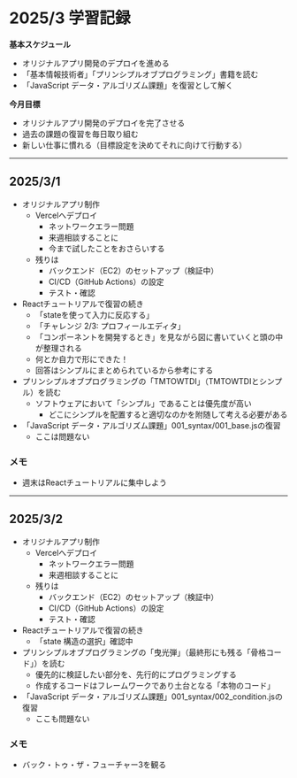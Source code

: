 # 2025/3 学習記録

**基本スケジュール**
*  オリジナルアプリ開発のデプロイを進める
*  「基本情報技術者」「プリンシプルオブプログラミング」書籍を読む
*   「JavaScript データ・アルゴリズム課題」を復習として解く

**今月目標**

* オリジナルアプリ開発のデプロイを完了させる
* 過去の課題の復習を毎日取り組む
* 新しい仕事に慣れる（目標設定を決めてそれに向けて行動する）

***

## 2025/3/1
- オリジナルアプリ制作
     -  Vercelへデプロイ
          -  ネットワークエラー問題
          -  来週相談することに
          -  今まで試したことをおさらいする
     -  残りは
          -  バックエンド（EC2）のセットアップ（検証中）
          -  CI/CD（GitHub Actions）の設定
          -  テスト・確認
-   Reactチュートリアルで復習の続き
     -   「stateを使って入力に反応する」
     -   「チャレンジ 2/3: プロフィールエディタ」
       -   「コンポーネントを開発するとき」を見ながら図に書いていくと頭の中が整理される
       -   何とか自力で形にできた！
       -   回答はシンプルにまとめられているから参考にする
-   プリンシプルオブプログラミングの「TMTOWTDI」（TMTOWTDIとシンプル）を読む
     -   ソフトウェアにおいて「シンプル」であることは優先度が高い
          -   どこにシンプルを配置すると適切なのかを附随して考える必要がある
-   「JavaScript データ・アルゴリズム課題」001_syntax/001_base.jsの復習
     -  ここは問題ない
### メモ
-  週末はReactチュートリアルに集中しよう

***

## 2025/3/2
- オリジナルアプリ制作
     -  Vercelへデプロイ
          -  ネットワークエラー問題
          -  来週相談することに
     -  残りは
          -  バックエンド（EC2）のセットアップ（検証中）
          -  CI/CD（GitHub Actions）の設定
          -  テスト・確認
-   Reactチュートリアルで復習の続き
     -   「state 構造の選択」確認中
-   プリンシプルオブプログラミングの「曳光弾」（最終形にも残る「骨格コード」）を読む
     -   優先的に検証したい部分を、先行的にプログラミングする
     -   作成するコードはフレームワークであり土台となる「本物のコード」
-   「JavaScript データ・アルゴリズム課題」001_syntax/002_condition.jsの復習
     -  ここも問題ない
### メモ
-  バック・トゥ・ザ・フューチャー3を観る
